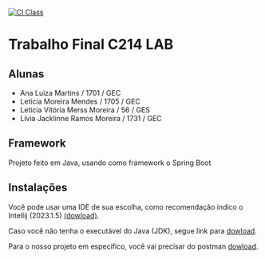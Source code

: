 [![CI Class](https://github.com/LiviaJacklinne/INATEL-C214-Trabalho-Final/actions/workflows/maven.yml/badge.svg)](https://github.com/LiviaJacklinne/INATEL-C214-Trabalho-Final/actions/workflows/maven.yml)


# Trabalho Final C214 LAB

## Alunas
* Ana Luiza Martins / 1701 / GEC
* Letícia Moreira Mendes / 1705 / GEC
* Letícia Vitória Merss Moreira / 56 / GES
* Lívia Jacklinne Ramos Moreira / 1731 / GEC

## Framework 
Projeto feito em Java, usando como framework o Spring Boot

## Instalações

Você pode usar uma IDE de sua escolha, como recomendação indico o Intellij (2023.1.5) <a href="https://www.jetbrains.com/pt-br/idea/download/other.html">(dowload)</a>.

Caso você não tenha o executável do Java (JDK), segue link para <a href="https://www.oracle.com/br/java/technologies/downloads/#jdk21-windows">dowload</a>.

Para o nosso projeto em especifico, você vai precisar do postman <a href="https://www.postman.com/downloads/">dowload</a>.


